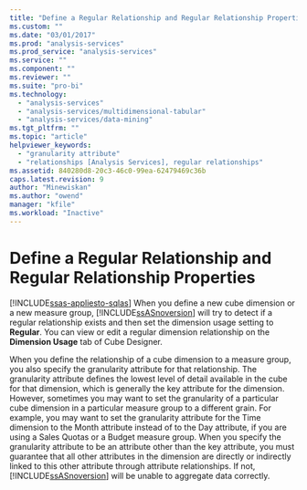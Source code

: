 ```yaml
---
title: "Define a Regular Relationship and Regular Relationship Properties | Microsoft Docs"
ms.custom: ""
ms.date: "03/01/2017"
ms.prod: "analysis-services"
ms.prod_service: "analysis-services"
ms.service: ""
ms.component: ""
ms.reviewer: ""
ms.suite: "pro-bi"
ms.technology: 
  - "analysis-services"
  - "analysis-services/multidimensional-tabular"
  - "analysis-services/data-mining"
ms.tgt_pltfrm: ""
ms.topic: "article"
helpviewer_keywords: 
  - "granularity attribute"
  - "relationships [Analysis Services], regular relationships"
ms.assetid: 840280d8-20c3-46c0-99ea-62479469c36b
caps.latest.revision: 9
author: "Minewiskan"
ms.author: "owend"
manager: "kfile"
ms.workload: "Inactive"
---
```

# Define a Regular Relationship and Regular Relationship Properties
[!INCLUDE[ssas-appliesto-sqlas](../../includes/ssas-appliesto-sqlas.md)]
  When you define a new cube dimension or a new measure group, [!INCLUDE[ssASnoversion](../../includes/ssasnoversion-md.md)] will try to detect if a regular relationship exists and then set the dimension usage setting to **Regular**. You can view or edit a regular dimension relationship on the **Dimension Usage** tab of Cube Designer.  
  
 When you define the relationship of a cube dimension to a measure group, you also specify the granularity attribute for that relationship. The granularity attribute defines the lowest level of detail available in the cube for that dimension, which is generally the key attribute for the dimension. However, sometimes you may want to set the granularity of a particular cube dimension in a particular measure group to a different grain. For example, you may want to set the granularity attribute for the Time dimension to the Month attribute instead of to the Day attribute, if you are using a Sales Quotas or a Budget measure group. When you specify the granularity attribute to be an attribute other than the key attribute, you must guarantee that all other attributes in the dimension are directly or indirectly linked to this other attribute through attribute relationships. If not, [!INCLUDE[ssASnoversion](../../includes/ssasnoversion-md.md)] will be unable to aggregate data correctly.  
  
  
